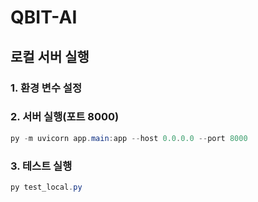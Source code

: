 # QBIT-AI

## 로컬 서버 실행

### 1. 환경 변수 설정

### 2. 서버 실행(포트 8000)
```powershell
py -m uvicorn app.main:app --host 0.0.0.0 --port 8000
```

### 3. 테스트 실행
```powershell
py test_local.py
```